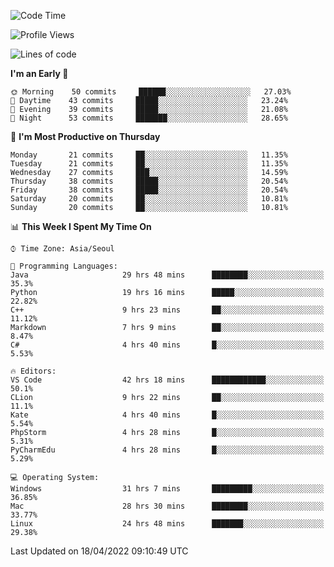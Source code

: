 <!--START_SECTION:waka-->
![Code Time](http://img.shields.io/badge/Code%20Time-177%20hrs%2056%20mins-blue)

![Profile Views](http://img.shields.io/badge/Profile%20Views-33-blue)

![Lines of code](https://img.shields.io/badge/From%20Hello%20World%20I%27ve%20Written-1%20Million%20lines%20of%20code-blue)

**I'm an Early 🐤** 

```text
🌞 Morning    50 commits     ██████░░░░░░░░░░░░░░░░░░░   27.03% 
🌆 Daytime    43 commits     █████░░░░░░░░░░░░░░░░░░░░   23.24% 
🌃 Evening    39 commits     █████░░░░░░░░░░░░░░░░░░░░   21.08% 
🌙 Night      53 commits     ███████░░░░░░░░░░░░░░░░░░   28.65%

```
📅 **I'm Most Productive on Thursday** 

```text
Monday       21 commits     ██░░░░░░░░░░░░░░░░░░░░░░░   11.35% 
Tuesday      21 commits     ██░░░░░░░░░░░░░░░░░░░░░░░   11.35% 
Wednesday    27 commits     ███░░░░░░░░░░░░░░░░░░░░░░   14.59% 
Thursday     38 commits     █████░░░░░░░░░░░░░░░░░░░░   20.54% 
Friday       38 commits     █████░░░░░░░░░░░░░░░░░░░░   20.54% 
Saturday     20 commits     ██░░░░░░░░░░░░░░░░░░░░░░░   10.81% 
Sunday       20 commits     ██░░░░░░░░░░░░░░░░░░░░░░░   10.81%

```


📊 **This Week I Spent My Time On** 

```text
⌚︎ Time Zone: Asia/Seoul

💬 Programming Languages: 
Java                     29 hrs 48 mins      ████████░░░░░░░░░░░░░░░░░   35.3% 
Python                   19 hrs 16 mins      █████░░░░░░░░░░░░░░░░░░░░   22.82% 
C++                      9 hrs 23 mins       ██░░░░░░░░░░░░░░░░░░░░░░░   11.12% 
Markdown                 7 hrs 9 mins        ██░░░░░░░░░░░░░░░░░░░░░░░   8.47% 
C#                       4 hrs 40 mins       █░░░░░░░░░░░░░░░░░░░░░░░░   5.53%

🔥 Editors: 
VS Code                  42 hrs 18 mins      ████████████░░░░░░░░░░░░░   50.1% 
CLion                    9 hrs 22 mins       ██░░░░░░░░░░░░░░░░░░░░░░░   11.1% 
Kate                     4 hrs 40 mins       █░░░░░░░░░░░░░░░░░░░░░░░░   5.54% 
PhpStorm                 4 hrs 28 mins       █░░░░░░░░░░░░░░░░░░░░░░░░   5.31% 
PyCharmEdu               4 hrs 28 mins       █░░░░░░░░░░░░░░░░░░░░░░░░   5.29%

💻 Operating System: 
Windows                  31 hrs 7 mins       █████████░░░░░░░░░░░░░░░░   36.85% 
Mac                      28 hrs 30 mins      ████████░░░░░░░░░░░░░░░░░   33.77% 
Linux                    24 hrs 48 mins      ███████░░░░░░░░░░░░░░░░░░   29.38%

```


 Last Updated on 18/04/2022 09:10:49 UTC
<!--END_SECTION:waka-->
